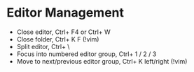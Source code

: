 # Editor Management

* Close editor, Ctrl+ F4 or Ctrl+ W 
* Close folder, Ctrl+ K F (!vim)
* Split editor, Ctrl+ \
* Focus into numbered editor group, Ctrl+ 1 / 2 / 3
* Move to next/previous editor group, Ctrl+ K left/right (!vim)

